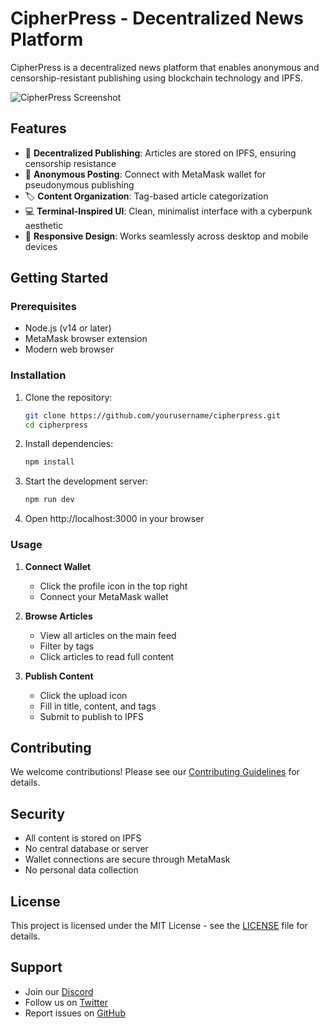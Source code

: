 # CipherPress - Decentralized News Platform

CipherPress is a decentralized news platform that enables anonymous and censorship-resistant publishing using blockchain technology and IPFS.

![CipherPress Screenshot](screenshot.png)

## Features

- 🔐 **Decentralized Publishing**: Articles are stored on IPFS, ensuring censorship resistance
- 👤 **Anonymous Posting**: Connect with MetaMask wallet for pseudonymous publishing
- 🏷️ **Content Organization**: Tag-based article categorization
- 💻 **Terminal-Inspired UI**: Clean, minimalist interface with a cyberpunk aesthetic
- 📱 **Responsive Design**: Works seamlessly across desktop and mobile devices

## Getting Started

### Prerequisites

- Node.js (v14 or later)
- MetaMask browser extension
- Modern web browser

### Installation

1. Clone the repository:

   ```bash
   git clone https://github.com/yourusername/cipherpress.git
   cd cipherpress
   ```

2. Install dependencies:

   ```bash
   npm install
   ```

3. Start the development server:

   ```bash
   npm run dev
   ```

4. Open http://localhost:3000 in your browser

### Usage

1. **Connect Wallet**
   - Click the profile icon in the top right
   - Connect your MetaMask wallet

2. **Browse Articles**
   - View all articles on the main feed
   - Filter by tags
   - Click articles to read full content

3. **Publish Content**
   - Click the upload icon
   - Fill in title, content, and tags
   - Submit to publish to IPFS

## Contributing

We welcome contributions! Please see our [Contributing Guidelines](CONTRIBUTING.md) for details.

## Security

- All content is stored on IPFS
- No central database or server
- Wallet connections are secure through MetaMask
- No personal data collection

## License

This project is licensed under the MIT License - see the [LICENSE](LICENSE) file for details.

## Support

- Join our [Discord](https://discord.gg/cipherpress)
- Follow us on [Twitter](https://twitter.com/cipherpress)
- Report issues on [GitHub](https://github.com/yourusername/cipherpress/issues)